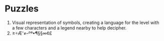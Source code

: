 # Puzzles

1.  Visual representation of symbols, creating a language for the level with a few characters and a legend nearby to help decipher.
   1. ≥÷Æ‘≠–ºª•¶§§∞¢£

